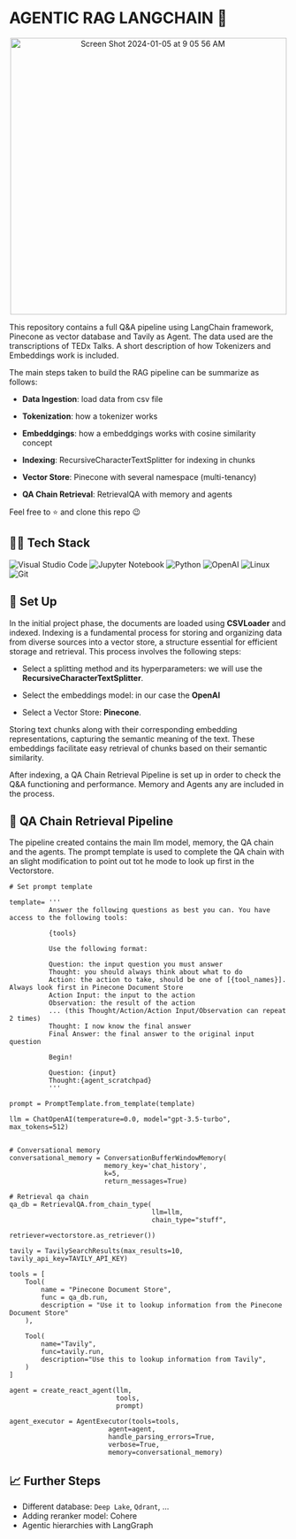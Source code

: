 # AGENTIC RAG LANGCHAIN 👮

<p align="center">
<img alt="Screen Shot 2024-01-05 at 9 05 56 AM" src="https://github.com/benitomartin/Agentic-RAG-Langchain-Pinecone/assets/116911431/5341fd83-8f18-4698-9382-e2734828f308", width=500>
</p>

This repository contains a full Q&A pipeline using LangChain framework, Pinecone as vector database and Tavily as Agent. The data used are the transcriptions of TEDx Talks. A short description of how Tokenizers and Embeddings work is included.

The main steps taken to build the RAG pipeline can be summarize as follows:

* **Data Ingestion**: load data from csv file

* **Tokenization**: how a tokenizer works

* **Embeddgings**: how a embeddgings works with cosine similarity concept

* **Indexing**: RecursiveCharacterTextSplitter for indexing in chunks

* **Vector Store**: Pinecone with several namespace (multi-tenancy)

* **QA Chain Retrieval**: RetrievalQA with memory and agents

Feel free to ⭐ and clone this repo 😉

## 👨‍💻 **Tech Stack**


![Visual Studio Code](https://img.shields.io/badge/Visual%20Studio%20Code-0078d7.svg?style=for-the-badge&logo=visual-studio-code&logoColor=white)
![Jupyter Notebook](https://img.shields.io/badge/jupyter-%23FA0F00.svg?style=for-the-badge&logo=jupyter&logoColor=white)
![Python](https://img.shields.io/badge/python-3670A0?style=for-the-badge&logo=python&logoColor=ffdd54)
![OpenAI](https://img.shields.io/badge/OpenAI-74aa9c?style=for-the-badge&logo=openai&logoColor=white)
![Linux](https://img.shields.io/badge/Linux-FCC624?style=for-the-badge&logo=linux&logoColor=black)
![Git](https://img.shields.io/badge/git-%23F05033.svg?style=for-the-badge&logo=git&logoColor=white)


## 📐 Set Up

In the initial project phase, the documents are loaded using **CSVLoader** and indexed. Indexing is a fundamental process for storing and organizing data from diverse sources into a vector store, a structure essential for efficient storage and retrieval. This process involves the following steps:

- Select a splitting method and its hyperparameters: we will use the **RecursiveCharacterTextSplitter**.

- Select the embeddings model: in our case the **OpenAI**

- Select a Vector Store: **Pinecone**.

Storing text chunks along with their corresponding embedding representations, capturing the semantic meaning of the text. These embeddings facilitate easy retrieval of chunks based on their semantic similarity. 

After indexing, a QA Chain Retrieval Pipeline is set up in order to check the Q&A functioning and performance. Memory and Agents any are included in the process.


## 🌊 QA Chain Retrieval Pipeline

The pipeline created contains the main llm model, memory, the QA chain and the agents. The prompt template is used to complete the QA chain with an slight modification to point out tot he mode to look up first in the Vectorstore.

```
# Set prompt template

template= '''
          Answer the following questions as best you can. You have access to the following tools:

          {tools}

          Use the following format:

          Question: the input question you must answer
          Thought: you should always think about what to do
          Action: the action to take, should be one of [{tool_names}]. Always look first in Pinecone Document Store
          Action Input: the input to the action
          Observation: the result of the action
          ... (this Thought/Action/Action Input/Observation can repeat 2 times)
          Thought: I now know the final answer
          Final Answer: the final answer to the original input question

          Begin!

          Question: {input}
          Thought:{agent_scratchpad}
          '''

prompt = PromptTemplate.from_template(template)
```
```
llm = ChatOpenAI(temperature=0.0, model="gpt-3.5-turbo", max_tokens=512)


# Conversational memory
conversational_memory = ConversationBufferWindowMemory(
                        memory_key='chat_history',
                        k=5,
                        return_messages=True)

# Retrieval qa chain
qa_db = RetrievalQA.from_chain_type(
                                    llm=llm,
                                    chain_type="stuff",
                                    retriever=vectorstore.as_retriever())

tavily = TavilySearchResults(max_results=10, tavily_api_key=TAVILY_API_KEY)

tools = [
    Tool(
        name = "Pinecone Document Store",
        func = qa_db.run,
        description = "Use it to lookup information from the Pinecone Document Store"
    ),

    Tool(
        name="Tavily",
        func=tavily.run,
        description="Use this to lookup information from Tavily",
    )
]

agent = create_react_agent(llm,
                           tools,
                           prompt)

agent_executor = AgentExecutor(tools=tools,
                         agent=agent,
                         handle_parsing_errors=True,
                         verbose=True,
                         memory=conversational_memory)

```

## 📈 Further Steps

* Different database: `Deep Lake`, `Qdrant`, ...
* Adding reranker model: Cohere
* Agentic hierarchies with LangGraph 

